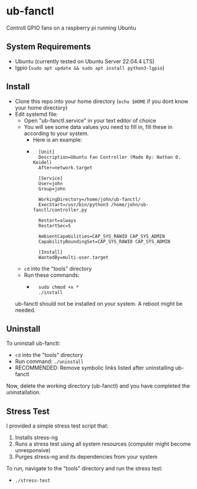 # ub-fanctl
Controll GPIO fans on a raspberry pi running Ubuntu

## System Requirements
* Ubuntu (currently tested on Ubuntu Server 22.04.4 LTS)
* lgpio (`sudo apt update && sudo apt install python3-lgpio`)

## Install
* Clone this repo into your home directory (`echo $HOME` if you dont know your home directory)
* Edit systemd file:
    - Open "ub-fanctl.service" in your text editor of choice
    - You will see some data values you need to fill in, fill these in according to your system.
        - Here is an example:
        - ```
            [Unit]
            Description=Ubuntu Fan Controller (Made By: Nathan D. Keidel)
            After=network.target
                        
            [Service]
            User=john
            Group=john

            WorkingDirectory=/home/john/ub-fanctl/
            ExecStart=/usr/bin/python3 /home/john/ub-fanctl/controller.py

            Restart=always
            RestartSec=5

            AmbientCapabilities=CAP_SYS_RAWIO CAP_SYS_ADMIN
            CapabilityBoundingSet=CAP_SYS_RAWIO CAP_SYS_ADMIN
                        
            [Install]
            WantedBy=multi-user.target
          ```
    - `cd` into the "tools" directory
    - Run these commands:
        - ```
            sudo chmod +x *
            ./install
          ```
    ub-fanctl should not be installed on your system. A reboot might be needed.

## Uninstall
To uninstall ub-fanctl:
* `cd` into the "tools" directory
* Run command: `./uninstall`
* RECOMMENDED: Remove symbolic links listed after uninstalling ub-fanctl

Now, delete the working directory (ub-fanctl) and you have completed the uninstallation.

## Stress Test
I provided a simple stress test script that:
1. Installs stress-ng
2. Runs a stress test using all system resources (computer might become unresponsive)
3. Purges stress-ng and its dependencies from your system

To run, navigate to the "tools" directory and run the stress test:
* `./stress-test`
